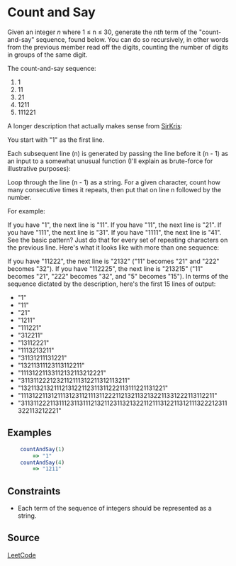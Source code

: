 # Count and Say

Given an integer *n* where 1 ≤ n ≤ 30, generate the *nth* term of the "count-and-say" sequence, found below. You can do so recursively, in other words from the previous member read off the digits, counting the number of digits in groups of the same digit.

The count-and-say sequence: 
1. 1
2. 11
3. 21
4. 1211
5. 111221

A longer description that actually makes sense from [SirKris](https://leetcode.com/sirkris/):

You start with "1" as the first line.

Each subsequent line (n) is generated by passing the line before it (n - 1) as an input to a somewhat unusual function (I'll explain as brute-force for illustrative purposes):

Loop through the line (n - 1) as a string. For a given character, count how many consecutive times it repeats, then put that on line n followed by the number.

For example:

If you have "1", the next line is "11".
If you have "11", the next line is "21".
If you have "111", the next line is "31".
If you have "1111", the next line is "41".
See the basic pattern? Just do that for every set of repeating characters on the previous line.
Here's what it looks like with more than one sequence:

If you have "11222", the next line is "2132" ("11" becomes "21" and "222" becomes "32").
If you have "112225", the next line is "213215" ("11" becomes "21", "222" becomes "32", and "5" becomes "15").
In terms of the sequence dictated by the description, here's the first 15 lines of output:

- "1"
- "11"
- "21"
- "1211"
- "111221"
- "312211"
- "13112221"
- "1113213211"
- "31131211131221"
- "13211311123113112211"
- "11131221133112132113212221"
- "3113112221232112111312211312113211"
- "1321132132111213122112311311222113111221131221"
- "11131221131211131231121113112221121321132132211331222113112211"
- "311311222113111231131112132112311321322112111312211312111322212311322113212221"

## Examples

```javascript
    countAndSay(1)
        => "1"
    countAndSay(4)
        => "1211"
```

## Constraints
- Each term of the sequence of integers should be represented as a string. 

## Source
[LeetCode](https://leetcode.com/problems/count-and-say/)
